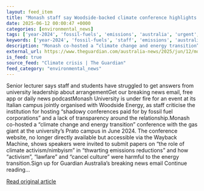 ```yaml
---
layout: feed_item
title: "Monash staff say Woodside-backed climate conference highlights concerns about energy giant partnership"
date: 2025-06-12 00:00:47 +0000
categories: [environmental_news]
tags: ['year-2024', 'fossil-fuels', 'emissions', 'australia', 'urgent', 'oceania']
keywords: ['year-2024', 'fossil-fuels', 'staff', 'emissions', 'australia', 'urgent', 'woodside', 'monash']
description: "Monash co-hosted a “climate change and energy transition” conference with the gas giant at the university’s Prato campus in June 2024"
external_url: https://www.theguardian.com/australia-news/2025/jun/12/monash-staff-say-woodside-backed-climate-conference-highlights-concerns-about-energy-giant-partnership
is_feed: true
source_feed: "Climate crisis | The Guardian"
feed_category: "environmental_news"
---
```


Senior lecturer says staff and students have struggled to get answers from university leadership about arrangementGet our breaking news email, free app or daily news podcastMonash University is under fire for an event at its Italian campus jointly organised with Woodside Energy, as staff criticise the institution for hosting “shadowy conferences paid for by fossil fuel corporations” and a lack of transparency around the relationship.Monash co-hosted a “climate change and energy transition” conference with the gas giant at the university’s Prato campus in June 2024. The conference website, no longer directly available but accessible via the Wayback Machine, shows speakers were invited to submit papers on “the role of climate activism/nimbyism” in “thwarting emissions reductions” and how “activism”, “lawfare” and “cancel culture” were harmful to the energy transition.Sign up for Guardian Australia’s breaking news email Continue reading...

[Read original article](https://www.theguardian.com/australia-news/2025/jun/12/monash-staff-say-woodside-backed-climate-conference-highlights-concerns-about-energy-giant-partnership)
